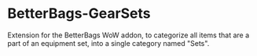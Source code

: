 # BetterBags-GearSets
Extension for the BetterBags WoW addon, to categorize all items that are a part of an equipment set, into a single category named "Sets".
